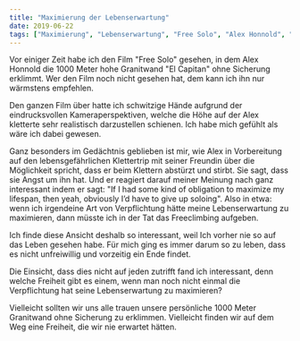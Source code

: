 ```yaml
---
title: "Maximierung der Lebenserwartung"
date: 2019-06-22
tags: ["Maximierung", "Lebenserwartung", "Free Solo", "Alex Honnold", "El Capitan", "Verpflichtung"]
---
```


Vor einiger Zeit habe ich den Film "Free Solo" gesehen, in dem Alex Honnold die 1000 Meter hohe Granitwand "El Capitan" ohne Sicherung erklimmt. Wer den Film noch nicht gesehen hat, dem kann ich ihn nur wärmstens empfehlen.

Den ganzen Film über hatte ich schwitzige Hände aufgrund der eindrucksvollen Kameraperspektiven, welche die Höhe auf der Alex kletterte sehr realistisch darzustellen schienen. Ich habe mich gefühlt als wäre ich dabei gewesen.

Ganz besonders im Gedächtnis geblieben ist mir, wie Alex in Vorbereitung auf den lebensgefährlichen Klettertrip mit seiner Freundin über die Möglichkeit spricht, dass er beim Klettern abstürzt und stirbt. Sie sagt, dass sie Angst um ihn hat. Und er reagiert darauf meiner Meinung nach ganz interessant indem er sagt: "If I had some kind of obligation to maximize my lifespan, then yeah, obviously I’d have to give up soloing". Also in etwa: wenn ich irgendeine Art von Verpflichtung hätte meine Lebenserwartung zu maximieren, dann müsste ich in der Tat das Freeclimbing aufgeben.

Ich finde diese Ansicht deshalb so interessant, weil Ich vorher nie so auf das Leben gesehen habe. Für mich ging es immer darum so zu leben, dass es nicht unfreiwillig und vorzeitig ein Ende findet.

Die Einsicht, dass dies nicht auf jeden zutrifft fand ich interessant, denn welche Freiheit gibt es einem, wenn man noch nicht einmal die Verpflichtung hat seine Lebenserwartung zu maximieren?

Vielleicht sollten wir uns alle trauen unsere persönliche 1000 Meter Granitwand ohne Sicherung zu erklimmen. Vielleicht finden wir auf dem Weg eine Freiheit, die wir nie erwartet hätten.

